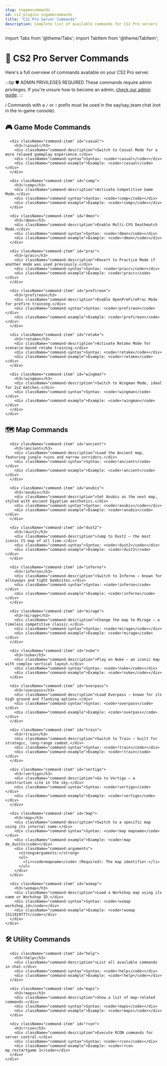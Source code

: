 ```yaml
---
slug: ingamecommands
id: cs2-plugins-ingamecommands
title: "CS2 Pro Server Commands"
description: Complete list of available commands for CS2 Pro servers
---
```


import Tabs from '@theme/Tabs';
import TabItem from '@theme/TabItem';

# 🧩 CS2 Pro Server Commands

Here's a full overview of commands available on your CS2 Pro server.

:::tip 🛡️ ADMIN PRIVILEGES REQUIRED
These commands require admin privileges. If you're unsure how to become an admin, [check our admin guide](/docs/cs2/becomeadmin).
:::

<div className="command-info-box">
  <span className="command-info-icon">ℹ️</span> 
  <span>Commands with a <code>/</code> or <code>!</code> prefix must be used in the say/say_team chat (not in the in-game console).</span>
</div>

<Tabs>
  <TabItem value="game" label="🎮 Game Mode Commands" default>
    <div className="command-section">
      <h2>🎮 Game Mode Commands</h2>

      <div className="command-item" id="casual">
        <h3>!casual</h3>
        <div className="command-description">Switch to Casual Mode for a more relaxed gameplay experience.</div>
        <div className="command-syntax">Syntax: <code>!casual</code></div>
        <div className="command-example">Example: <code>!casual</code></div>
      </div>

      <div className="command-item" id="comp">
        <h3>!comp</h3>
        <div className="command-description">Activate Competitive Game Mode.</div>
        <div className="command-syntax">Syntax: <code>!comp</code></div>
        <div className="command-example">Example: <code>!comp</code></div>
      </div>

      <div className="command-item" id="dmon">
        <h3>!dmon</h3>
        <div className="command-description">Enable Multi-CFG Deathmatch Mode.</div>
        <div className="command-syntax">Syntax: <code>!dmon</code></div>
        <div className="command-example">Example: <code>!dmon</code></div>
      </div>

      <div className="command-item" id="prac">
        <h3>!pracc</h3>
        <div className="command-description">Revert to Practice Mode if another mode was used previously.</div>
        <div className="command-syntax">Syntax: <code>!pracc</code></div>
        <div className="command-example">Example: <code>!pracc</code></div>
      </div>

      <div className="command-item" id="prefireon">
        <h3>!prefireon</h3>
        <div className="command-description">Enable OpenPreFirePrac Mode for prefire training.</div>
        <div className="command-syntax">Syntax: <code>!prefireon</code></div>
        <div className="command-example">Example: <code>!prefireon</code></div>
      </div>

      <div className="command-item" id="retake">
        <h3>!retake</h3>
        <div className="command-description">Activate Retake Mode for scenario-based retake training.</div>
        <div className="command-syntax">Syntax: <code>!retake</code></div>
        <div className="command-example">Example: <code>!retake</code></div>
      </div>

      <div className="command-item" id="wingman">
        <h3>!wingman</h3>
        <div className="command-description">Switch to Wingman Mode, ideal for 2v2 matches.</div>
        <div className="command-syntax">Syntax: <code>!wingman</code></div>
        <div className="command-example">Example: <code>!wingman</code></div>
      </div>
    </div>
  </TabItem>

  <TabItem value="map" label="🗺️ Map Commands">
    <div className="command-section">
      <h2>🗺️ Map Commands</h2>

      <div className="command-item" id="ancient">
        <h3>!ancient</h3>
        <div className="command-description">Load the Ancient map, featuring jungle ruins and narrow corridors.</div>
        <div className="command-syntax">Syntax: <code>!ancient</code></div>
        <div className="command-example">Example: <code>!ancient</code></div>
      </div>

      <div className="command-item" id="anubis">
        <h3>!anubis</h3>
        <div className="command-description">Set Anubis as the next map, styled with ancient Egyptian aesthetics.</div>
        <div className="command-syntax">Syntax: <code>!anubis</code></div>
        <div className="command-example">Example: <code>!anubis</code></div>
      </div>

      <div className="command-item" id="dust2">
        <h3>!dust2</h3>
        <div className="command-description">Jump to Dust2 — the most iconic CS map of all time.</div>
        <div className="command-syntax">Syntax: <code>!dust2</code></div>
        <div className="command-example">Example: <code>!dust2</code></div>
      </div>

      <div className="command-item" id="inferno">
        <h3>!inferno</h3>
        <div className="command-description">Switch to Inferno — known for alleyways and tight bombsites.</div>
        <div className="command-syntax">Syntax: <code>!inferno</code></div>
        <div className="command-example">Example: <code>!inferno</code></div>
      </div>

      <div className="command-item" id="mirage">
        <h3>!mirage</h3>
        <div className="command-description">Change the map to Mirage — a timeless competitive classic.</div>
        <div className="command-syntax">Syntax: <code>!mirage</code></div>
        <div className="command-example">Example: <code>!mirage</code></div>
      </div>

      <div className="command-item" id="nuke">
        <h3>!nuke</h3>
        <div className="command-description">Play on Nuke — an iconic map with complex vertical layout.</div>
        <div className="command-syntax">Syntax: <code>!nuke</code></div>
        <div className="command-example">Example: <code>!nuke</code></div>
      </div>

      <div className="command-item" id="overpass">
        <h3>!overpass</h3>
        <div className="command-description">Load Overpass — known for its high ground and flanking options.</div>
        <div className="command-syntax">Syntax: <code>!overpass</code></div>
        <div className="command-example">Example: <code>!overpass</code></div>
      </div>

      <div className="command-item" id="train">
        <h3>!train</h3>
        <div className="command-description">Switch to Train — built for strategic, long-range combat.</div>
        <div className="command-syntax">Syntax: <code>!train</code></div>
        <div className="command-example">Example: <code>!train</code></div>
      </div>

      <div className="command-item" id="vertigo">
        <h3>!vertigo</h3>
        <div className="command-description">Go to Vertigo — a construction site in the sky.</div>
        <div className="command-syntax">Syntax: <code>!vertigo</code></div>
        <div className="command-example">Example: <code>!vertigo</code></div>
      </div>

      <div className="command-item" id="map">
        <h3>!map</h3>
        <div className="command-description">Switch to a specific map using its internal name.</div>
        <div className="command-syntax">Syntax: <code>!map mapname</code></div>
        <div className="command-example">Example: <code>!map de_dust2</code></div>
        <div className="command-arguments">
          <strong>Arguments:</strong>
          <ul>
            <li><code>mapname</code> (Required): The map identifier.</li>
          </ul>
        </div>
      </div>

      <div className="command-item" id="wsmap">
        <h3>!wsmap</h3>
        <div className="command-description">Load a Workshop map using its name or Workshop ID.</div>
        <div className="command-syntax">Syntax: <code>!wsmap workshop_id</code></div>
        <div className="command-example">Example: <code>!wsmap 1511919777</code></div>
      </div>
    </div>
  </TabItem>

  <TabItem value="utility" label="🛠️ Utility Commands">
    <div className="command-section">
      <h2>🛠️ Utility Commands</h2>

      <div className="command-item" id="help">
        <h3>!help</h3>
        <div className="command-description">List all available commands in chat.</div>
        <div className="command-syntax">Syntax: <code>!help</code></div>
        <div className="command-example">Example: <code>!help</code></div>
      </div>

      <div className="command-item" id="maps">
        <h3>!maps</h3>
        <div className="command-description">Show a list of map-related commands.</div>
        <div className="command-syntax">Syntax: <code>!maps</code></div>
        <div className="command-example">Example: <code>!maps</code></div>
      </div>

      <div className="command-item" id="rcon">
        <h3>!rcon</h3>
        <div className="command-description">Execute RCON commands for server control.</div>
        <div className="command-syntax">Syntax: <code>!rcon</code></div>
        <div className="command-example">Example: <code>!rcon mp_restartgame 1</code></div>
      </div>
    </div>
  </TabItem>
</Tabs>

<style>
{`
  .command-section {
    margin-bottom: 30px;
  }
  
  .command-item {
    background-color: var(--ifm-card-background-color);
    border-radius: 8px;
    margin-bottom: 15px;
    padding: 16px;
    box-shadow: var(--ifm-global-shadow-lw);
    border-left: 4px solid var(--ifm-color-primary);
  }
  
  .command-item h3 {
    margin-top: 0;
    color: var(--ifm-color-primary);
    font-family: monospace;
    font-size: 1.2rem;
  }
  
  .command-description {
    margin-bottom: 10px;
    color: var(--ifm-font-color-base);
  }
  
  .command-syntax, 
  .command-example {
    font-family: monospace;
    background-color: var(--ifm-code-background);
    padding: 8px 12px;
    border-radius: 4px;
    margin-bottom: 8px;
    font-size: 0.9rem;
  }
  
  .command-example {
    color: var(--ifm-color-success);
  }
  
  .command-syntax {
    color: var(--ifm-color-primary);
  }
  
  .command-arguments {
    background-color: var(--ifm-background-color);
    padding: 10px;
    border-radius: 4px;
    margin-top: 10px;
    font-size: 0.9rem;
  }
  
  .command-arguments ul {
    margin-bottom: 0;
    margin-top: 5px;
    padding-left: 20px;
  }
  
  .command-arguments li {
    margin-bottom: 5px;
  }
  
  .command-info-box {
    display: flex;
    align-items: center;
    background-color: var(--ifm-color-info-contrast-background);
    padding: 12px 15px;
    border-radius: 6px;
    margin: 20px 0;
  }
  
  .command-info-icon {
    font-size: 1.2rem;
    margin-right: 10px;
  }
  
  .search-container {
    display: flex;
    align-items: center;
    background-color: var(--ifm-background-color);
    border: 1px solid var(--ifm-color-emphasis-300);
    border-radius: 8px;
    padding: 8px 12px;
    margin: 20px 0;
  }
  
  .search-icon {
    margin-right: 8px;
    font-size: 1.2rem;
  }
  
  .command-search {
    flex: 1;
    border: none;
    background: none;
    font-size: 1rem;
    color: var(--ifm-font-color-base);
    outline: none;
    width: 100%;
  }
  
  /* Dark mode specific styles */
  html[data-theme='dark'] .command-item {
    border-left-color: var(--ifm-color-primary-darker);
  }
  
  html[data-theme='dark'] .command-item h3 {
    color: var(--ifm-color-primary-lighter);
  }
`}
</style>
